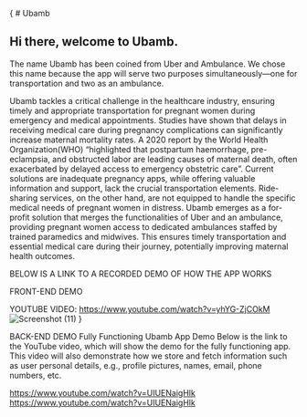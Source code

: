 {
    # Ubamb
## Hi there, welcome to Ubamb.
The name Ubamb has been coined from Uber and Ambulance. We chose this name because the app will serve two purposes simultaneously—one for transportation and two as an ambulance.

Ubamb tackles a critical challenge in the healthcare industry, ensuring timely and appropriate transportation for pregnant women during emergency and medical appointments. Studies have shown that delays in receiving medical care during pregnancy complications can significantly increase maternal mortality rates. A 2020 report by the World Health Organization(WHO) “highlighted that postpartum haemorrhage, pre-eclampsia, and obstructed labor are leading causes of maternal death, often exacerbated by delayed access to emergency obstetric care”. Current solutions are inadequate pregnancy apps, while offering valuable information and support, lack the crucial transportation elements. Ride-sharing services, on the other hand, are not equipped to handle the specific medical needs of pregnant women in distress. Ubamb emerges as a for-profit solution that merges the functionalities of Uber and an ambulance, providing pregnant women access to dedicated ambulances staffed by trained paramedics and midwives. This ensures timely transportation and essential medical care during their journey, potentially improving maternal health outcomes.









BELOW IS A LINK TO A RECORDED DEMO OF HOW THE APP WORKS 



FRONT-END DEMO


YOUTUBE VIDEO:     https://www.youtube.com/watch?v=yhYG-ZjCOkM
![Screenshot (11)](https://github.com/Nyiriek/_Ubamb_/assets/116681226/4da77f16-1d27-43e2-869d-5e09610e9402)
}


BACK-END DEMO
Fully Functioning Ubamb App Demo
Below is the link to the YouTube video, which will show the demo for the fully functioning app. This video will also demonstrate how we store and fetch information such as user personal details, e.g., profile pictures, names, email, phone numbers, etc.

https://www.youtube.com/watch?v=UIUENaigHlk
    https://www.youtube.com/watch?v=UIUENaigHlk
